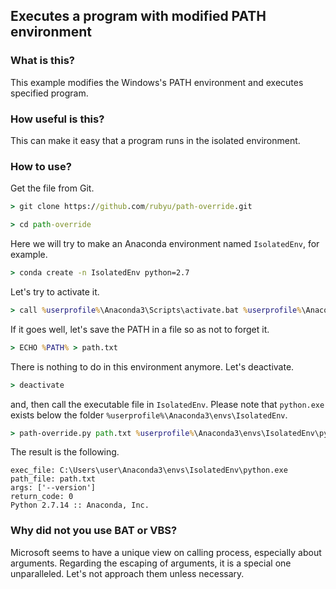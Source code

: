 ## Executes a program with modified PATH environment

### What is this?

This example modifies the Windows's PATH environment and executes specified program.

### How useful is this?

This can make it easy that a program runs in the isolated environment.



### How to use?

Get the file from Git.


```cmd
> git clone https://github.com/rubyu/path-override.git
```

```cmd
> cd path-override
```

Here we will try to make an Anaconda environment named `IsolatedEnv`, for example.

```cmd
> conda create -n IsolatedEnv python=2.7
```

Let's try to activate it.

```cmd
> call %userprofile%\Anaconda3\Scripts\activate.bat %userprofile%\Anaconda3\envs\IsolatedEnv
```

If it goes well, let's save the PATH in a file so as not to forget it.

```cmd
> ECHO %PATH% > path.txt
```

There is nothing to do in this environment anymore. Let's deactivate.

```cmd
> deactivate
```

and, then call the executable file in `IsolatedEnv`. 
Please note that `python.exe` exists below the folder `%userprofile%\Anaconda3\envs\IsolatedEnv`.

```cmd
> path-override.py path.txt %userprofile%\Anaconda3\envs\IsolatedEnv\python.exe --version
```

The result is the following.

```
exec_file: C:\Users\user\Anaconda3\envs\IsolatedEnv\python.exe
path_file: path.txt
args: ['--version']
return_code: 0
Python 2.7.14 :: Anaconda, Inc.
```

### Why did not you use BAT or VBS?

Microsoft seems to have a unique view on calling process, especially about arguments. 
Regarding the escaping of arguments, it is a special one unparalleled. 
Let's not approach them unless necessary.
